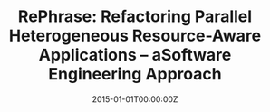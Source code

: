 ---
title: 'RePhrase: Refactoring Parallel Heterogeneous Resource-Aware Applications – aSoftware Engineering Approach'
authors:
- Manuel Desco
date: "2015-01-01T00:00:00Z"
doi: ""
publishDate: "2015-01-01T00:00:00Z"
# Publication type.
# Legend: 0 = Uncategorized; 1 = Conference paper; 2 = Journal article;
# 3 = Preprint / Working Paper; 4 = Report; 5 = Book; 6 = Book section;
# 7 = Thesis; 8 = Patent
publication_types: ["0"]
publication: 'Entidad financiadora: EUROPEAN COMMISSION Horizon 2020 - Research and Innovation Framework Programme'
tags:
- Otros
featured: false
---